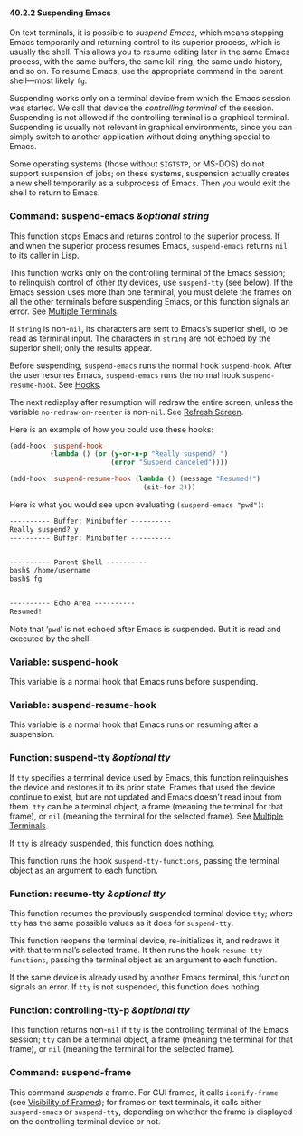 

#### 40.2.2 Suspending Emacs

On text terminals, it is possible to *suspend Emacs*, which means stopping Emacs temporarily and returning control to its superior process, which is usually the shell. This allows you to resume editing later in the same Emacs process, with the same buffers, the same kill ring, the same undo history, and so on. To resume Emacs, use the appropriate command in the parent shell—most likely `fg`.

Suspending works only on a terminal device from which the Emacs session was started. We call that device the *controlling terminal* of the session. Suspending is not allowed if the controlling terminal is a graphical terminal. Suspending is usually not relevant in graphical environments, since you can simply switch to another application without doing anything special to Emacs.

Some operating systems (those without `SIGTSTP`, or MS-DOS) do not support suspension of jobs; on these systems, suspension actually creates a new shell temporarily as a subprocess of Emacs. Then you would exit the shell to return to Emacs.

### Command: **suspend-emacs** *\&optional string*

This function stops Emacs and returns control to the superior process. If and when the superior process resumes Emacs, `suspend-emacs` returns `nil` to its caller in Lisp.

This function works only on the controlling terminal of the Emacs session; to relinquish control of other tty devices, use `suspend-tty` (see below). If the Emacs session uses more than one terminal, you must delete the frames on all the other terminals before suspending Emacs, or this function signals an error. See [Multiple Terminals](Multiple-Terminals.html).

If `string` is non-`nil`, its characters are sent to Emacs’s superior shell, to be read as terminal input. The characters in `string` are not echoed by the superior shell; only the results appear.

Before suspending, `suspend-emacs` runs the normal hook `suspend-hook`. After the user resumes Emacs, `suspend-emacs` runs the normal hook `suspend-resume-hook`. See [Hooks](Hooks.html).

The next redisplay after resumption will redraw the entire screen, unless the variable `no-redraw-on-reenter` is non-`nil`. See [Refresh Screen](Refresh-Screen.html).

Here is an example of how you could use these hooks:

```lisp
(add-hook 'suspend-hook
          (lambda () (or (y-or-n-p "Really suspend? ")
                         (error "Suspend canceled"))))
```

```lisp
(add-hook 'suspend-resume-hook (lambda () (message "Resumed!")
                                 (sit-for 2)))
```

Here is what you would see upon evaluating `(suspend-emacs "pwd")`:

```lisp
---------- Buffer: Minibuffer ----------
Really suspend? y
---------- Buffer: Minibuffer ----------
```

```lisp
```

```lisp
---------- Parent Shell ----------
bash$ /home/username
bash$ fg
```

```lisp
```

```lisp
---------- Echo Area ----------
Resumed!
```

Note that ‘`pwd`’ is not echoed after Emacs is suspended. But it is read and executed by the shell.

### Variable: **suspend-hook**

This variable is a normal hook that Emacs runs before suspending.

### Variable: **suspend-resume-hook**

This variable is a normal hook that Emacs runs on resuming after a suspension.

### Function: **suspend-tty** *\&optional tty*

If `tty` specifies a terminal device used by Emacs, this function relinquishes the device and restores it to its prior state. Frames that used the device continue to exist, but are not updated and Emacs doesn’t read input from them. `tty` can be a terminal object, a frame (meaning the terminal for that frame), or `nil` (meaning the terminal for the selected frame). See [Multiple Terminals](Multiple-Terminals.html).

If `tty` is already suspended, this function does nothing.

This function runs the hook `suspend-tty-functions`, passing the terminal object as an argument to each function.

### Function: **resume-tty** *\&optional tty*

This function resumes the previously suspended terminal device `tty`; where `tty` has the same possible values as it does for `suspend-tty`.

This function reopens the terminal device, re-initializes it, and redraws it with that terminal’s selected frame. It then runs the hook `resume-tty-functions`, passing the terminal object as an argument to each function.

If the same device is already used by another Emacs terminal, this function signals an error. If `tty` is not suspended, this function does nothing.

### Function: **controlling-tty-p** *\&optional tty*

This function returns non-`nil` if `tty` is the controlling terminal of the Emacs session; `tty` can be a terminal object, a frame (meaning the terminal for that frame), or `nil` (meaning the terminal for the selected frame).

### Command: **suspend-frame**

This command *suspends* a frame. For GUI frames, it calls `iconify-frame` (see [Visibility of Frames](Visibility-of-Frames.html)); for frames on text terminals, it calls either `suspend-emacs` or `suspend-tty`, depending on whether the frame is displayed on the controlling terminal device or not.
